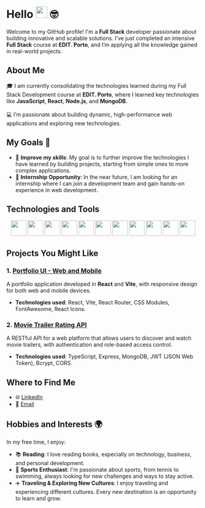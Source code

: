 # Hello <img src="https://media.giphy.com/media/hvRJCLFzcasrR4ia7z/giphy.gif" width="30"> 🤓

Welcome to my GitHub profile! I'm a **Full Stack** developer passionate about building innovative and scalable solutions. I’ve just completed an intensive **Full Stack** course at **EDIT. Porto**, and I’m applying all the knowledge gained in real-world projects.

## About Me
🎓 I am currently consolidating the technologies learned during my Full Stack Development course at **EDIT. Porto**, where I learned key technologies like **JavaScript**, **React**, **Node.js**, and **MongoDB**.  
<br>
💻 I’m passionate about building dynamic, high-performance web applications and exploring new technologies.

## My Goals 🎯

- 🚀 **Improve my skills**: My goal is to further improve the technologies I have learned by building projects, starting from simple ones to more complex applications.
- 💼 **Internship Opportunity**: In the near future, I am looking for an internship where I can join a development team and gain hands-on experience in web development.

## Technologies and Tools
<div align="center">
  <img src="https://skillicons.dev/icons?i=html" height="40" />
  <img src="https://skillicons.dev/icons?i=css" height="40" />
  <img src="https://skillicons.dev/icons?i=sass" height="40" />
  <img src="https://skillicons.dev/icons?i=js" height="40" />
  <img src="https://skillicons.dev/icons?i=bootstrap" height="40" />
  <img src="https://skillicons.dev/icons?i=react" height="40" />
  <img src="https://skillicons.dev/icons?i=nodejs" height="40" />
  <img src="https://skillicons.dev/icons?i=express" height="40" />
  <img src="https://skillicons.dev/icons?i=ts" height="40" />
  <img src="https://skillicons.dev/icons?i=postgresql" height="40" />
  <img src="https://skillicons.dev/icons?i=mongodb" height="40" />
</div>

## Projects You Might Like

### 1. **[Portfolio UI - Web and Mobile](https://github.com/JoaoMiguelCosta/React)**
A portfolio application developed in **React** and **Vite**, with responsive design for both web and mobile devices.
- **Technologies used**: React, Vite, React Router, CSS Modules, FontAwesome, React Icons.

### 2. **[Movie Trailer Rating API](https://github.com/JoaoMiguelCosta/Backend)**
A RESTful API for a web platform that allows users to discover and watch movie trailers, with authentication and role-based access control.
- **Technologies used**: TypeScript, Express, MongoDB, JWT (JSON Web Token), Bcrypt, CORS.

## Where to Find Me

- 🌐 [LinkedIn](https://www.linkedin.com/in/joão-miguel-costa1)
- 📧 [Email](mailto:joaoxxmiguel@hotmail.com)

## Hobbies and Interests 🌍

In my free time, I enjoy:
- 📚 **Reading**: I love reading books, especially on technology, business, and personal development.
- 🎾 **Sports Enthusiast**: I'm passionate about sports, from tennis to swimming, always looking for new challenges and ways to stay active.
- ✈️ **Traveling & Exploring New Cultures**: I enjoy traveling and experiencing different cultures. Every new destination is an opportunity to learn and grow.
